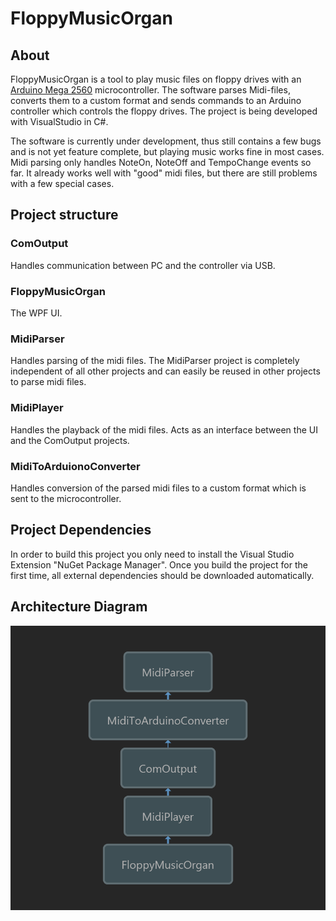 # FloppyMusicOrgan

## About

FloppyMusicOrgan is a tool to play music files on floppy drives with an [Arduino Mega 2560](http://arduino.cc/en/Main/ArduinoBoardMega2560) microcontroller.
The software parses Midi-files, converts them to a custom format and sends commands to an Arduino controller which controls the floppy drives.
The project is being developed with VisualStudio in C#.

The software is currently under development, thus still contains a few bugs and is not yet feature complete, but playing music works fine in most cases. Midi parsing only handles NoteOn, NoteOff and TempoChange events so far. It already works well with "good" midi files, but there are still problems with a few special cases.



## Project structure


### ComOutput

Handles communication between PC and the controller via USB.


### FloppyMusicOrgan

The WPF UI.


### MidiParser

Handles parsing of the midi files. The MidiParser project is completely independent of all other projects and can easily be reused in other projects to parse midi files.


### MidiPlayer

Handles the playback of the midi files. Acts as an interface between the UI and the ComOutput projects.


### MidiToArduionoConverter

Handles conversion of the parsed midi files to a custom format which is sent to the microcontroller.


## Project Dependencies

In order to build this project you only need to install the Visual Studio Extension "NuGet Package Manager". Once you build the project for the first time, all external dependencies should be downloaded automatically.


## Architecture Diagram

![architecture diagram](ArchitectureGraph_For_Floppy_Music_Organ.png?raw=true)
